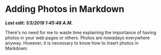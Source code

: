 # Adding Photos in Markdown

***Last edit: 1/3/2019 1:45:48 A.M.***

There's no need for me to waste time explaining the importance of having photos in your web pages or others. Photos are nowadays everywhere anyway. However, it is necessary to know how to insert photos in Markdown.